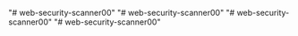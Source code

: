 "# web-security-scanner00" 
"# web-security-scanner00" 
"# web-security-scanner00" 
"# web-security-scanner00" 
